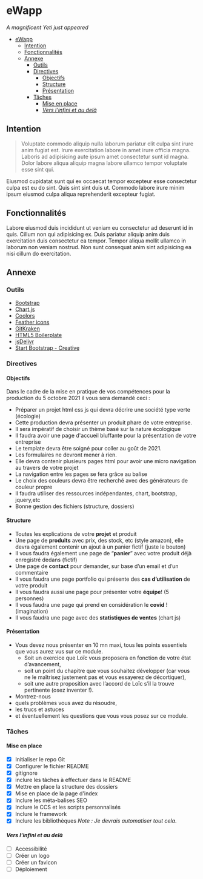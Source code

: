 # eWapp
*A magnificent Yeti just appeared*


- [eWapp](#ewapp)
  - [Intention](#intention)
  - [Fonctionnalités](#fonctionnalités)
  - [Annexe](#annexe)
    - [Outils](#outils)
    - [Directives](#directives)
      - [Objectifs](#objectifs)
      - [Structure](#structure)
      - [Présentation](#présentation)
    - [Tâches](#tâches)
      - [Mise en place](#mise-en-place)
      - [*Vers l'infini et au delà*](#vers-linfini-et-au-delà)
## Intention

> Voluptate commodo aliquip nulla laborum pariatur elit culpa sint irure anim fugiat est. Irure exercitation labore in amet irure officia magna. Laboris ad adipisicing aute ipsum amet consectetur sunt id magna. Dolor labore aliqua aliquip magna labore ullamco tempor voluptate esse sint qui.

Eiusmod cupidatat sunt qui ex occaecat tempor excepteur esse consectetur culpa est eu do sint. Quis sint sint duis ut. Commodo labore irure minim ipsum eiusmod culpa aliqua reprehenderit excepteur fugiat.
## Fonctionnalités
 Labore eiusmod duis incididunt ut veniam eu consectetur ad deserunt id in quis. Cillum non qui adipisicing ex. Duis pariatur aliquip anim duis exercitation duis consectetur ea tempor. Tempor aliqua mollit ullamco in laborum non veniam nostrud. Non sunt consequat anim sint adipisicing ea nisi cillum do exercitation.

## Annexe
### Outils
- [Bootstrap](https://getbootstrap.com/)
- [Chart.js](https://www.chartjs.org/)
- [Coolors](https://coolors.co/)
- [Feather icons](https://feathericons.com/)
- [GitKraken](https://www.gitkraken.com/)
- [HTML5 Boilerplate](https://github.com/h5bp/html5-boilerplate)
- [jsDelivr](https://www.jsdelivr.com/)
- [Start Bootstrap - Creative](https://github.com/startbootstrap/startbootstrap-creative)

### Directives
#### Objectifs
Dans le cadre de la mise en pratique de vos compétences pour la production du 5 octobre 2021 il vous sera demandé ceci : 
- Préparer un projet html css js qui devra décrire une société type verte (écologie) 
- Cette production devra présenter un produit phare de votre entreprise.
- Il sera impératif de choisir un thème basé sur la nature écologique
- Il faudra avoir une page d'accueil bluffante pour la présentation de votre entreprise
- Le template devra être soigné pour coller au goût de 2021.
- Les formulaires ne devront mener à rien.
- Elle devra contenir plusieurs pages html pour avoir une micro navigation au travers de votre projet
- La navigation entre les pages se fera grâce au balise <a>
- Le choix des couleurs devra être recherché avec des générateurs de couleur propre
- Il faudra utiliser des ressources indépendantes, chart, bootstrap, jquery,etc
- Bonne gestion des fichiers (structure, dossiers)
#### Structure
- Toutes les explications de votre **projet** et produit
- Une page de **produits** avec prix, des stock, etc (style amazon), elle devra également contenir un ajout à un panier fictif (juste le bouton)
- Il vous faudra également une page de “**panier**” avec votre produit déjà enregistré dedans (fictif)
- Une page de **contact** pour demander, sur base d’un email et d’un commentaire
- Il vous faudra une page portfolio qui présente des **cas d’utilisation** de votre produit
- Il vous faudra aussi une page pour présenter votre **équipe**! (5 personnes)
- Il vous faudra une page qui prend en considération le **covid** ! (imagination)
- Il vous faudra une page avec des **statistiques de ventes** (chart js)
#### Présentation
- Vous devez nous présenter en 10 mn maxi, tous les points essentiels que vous aurez vus sur ce module.
  - Soit un exercice que Loïc vous proposera en fonction de votre état d’avancement,
  - soit un point du chapitre que vous souhaitez développer  (car vous ne le maîtrisez justement pas et vous essayerez de décortiquer),
  - soit une autre proposition avec l’accord de Loïc s’il la trouve pertinente (osez inventer !).
-  Montrez-nous 
  - quels problèmes vous avez du résoudre, 
  - les trucs et astuces
  - et éventuellement les questions que vous vous posez sur ce module.
### Tâches
#### Mise en place
- [x] Initialiser le repo Git
- [x] Configurer le fichier README
- [x] gitignore 
- [x] inclure les tâches à effectuer dans le README
- [x] Mettre en place la structure des dossiers
- [x] Mise en place de la page d'index
- [x] Inclure les méta-balises SEO
- [x] Inclure le CCS et les scripts personnalisés
- [x] Inclure le framework
- [x] Inclure les bibliothèques
*Note : Je devrais automatiser tout cela*.
#### *Vers l'infini et au delà*
- [ ] Accessibilité
- [ ] Créer un logo
- [ ] Créer un favicon
- [ ] Déploiement

